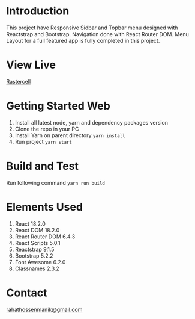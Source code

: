 # Introduction

This project have Responsive Sidbar and Topbar menu designed with Reactstrap and Bootstrap.
Navigation done with React Router DOM.
Menu Layout for a full featured app is fully completed in this project.

# View Live

[Rastercell](https://rastercell.com)

# Getting Started Web

1. Install all latest node, yarn and dependency packages version
2. Clone the repo in your PC
3. Install Yarn on parent directory
   `yarn install`
4. Run project
   `yarn start`

# Build and Test

Run following command
`yarn run build`

# Elements Used

1.  React 18.2.0
2.  React DOM 18.2.0
3.  React Router DOM 6.4.3
4.  React Scripts 5.0.1
5.  Reactstrap 9.1.5
6.  Bootstrap 5.2.2
7.  Font Awesome 6.2.0
8.  Classnames 2.3.2

# Contact

[rahathossenmanik@gmail.com](mailto:rahathossenmanik@gmail.com)
